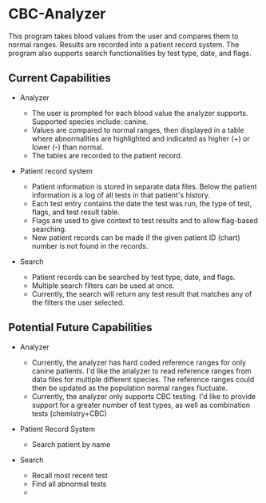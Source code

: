 # CBC-Analyzer

This program takes blood values from the user and compares them to normal ranges. Results are recorded into a patient record system. The program also supports search functionalities by test type, date, and flags.

## Current Capabilities

- Analyzer
  - The user is prompted for each blood value the analyzer supports. Supported species include: canine.
  - Values are compared to normal ranges, then displayed in a table where abnormalities are highlighted and indicated as higher (+) or lower (-) than normal.
  - The tables are recorded to the patient record.  
  

- Patient record system
   - Patient information is stored in separate data files. Below the patient information is a log of all tests in that patient's history.
   - Each test entry contains the date the test was run, the type of test, flags, and test result table.
   - Flags are used to give context to test results and to allow flag-based searching.
   - New patient records can be made if the given patient ID (chart) number is not found in the records.
  

- Search
  - Patient records can be searched by test type, date, and flags.
  - Multiple search filters can be used at once.
  - Currently, the search will return any test result that matches any of the filters the user selected.

## Potential Future Capabilities

- Analyzer
  - Currently, the analyzer has hard coded reference ranges for only canine patients. I'd like the analyzer to read reference ranges from data files for multiple different species. The reference ranges could then be updated as the population normal ranges fluctuate.
  - Currently, the analyzer only supports CBC testing. I'd like to provide support for a greater number of test types, as well as combination tests (chemistry+CBC)
  

- Patient Record System
  - Search patient by name
  

- Search
  - Recall most recent test
  - Find all abnormal tests
  - 
